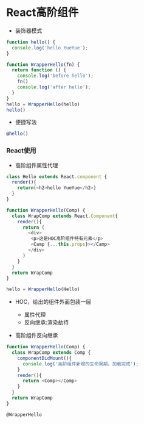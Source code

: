 # React高阶组件

* 装饰器模式

```js
function hello() {
  console.log('hello YueYue');
}

function WrapperHello(fn) {
  return function () {
    console.log('before hello');
    fn()
    console.log('after hello');
  }
}
hello = WrapperHello(hello)
hello()
```

* 便捷写法

```js
@hello()
```

### React使用

* 高阶组件属性代理

```js
class Hello extends React.component {
  render(){
    return(<h2>hello YueYue</h2>)
  }
}

function WrapperHello(Comp) {
  class WrapComp extends React.Component{
    render(){
      return (
        <div>
         <p>这是HOC高阶组件特有元素</p>
         <Camp {...this.props}></Camp>
        </div>
      )
    }
  }
  return WrapComp
}

hello = WrapperHello(Hello)
```

* HOC，给出的组件外面包装一层

  * 属性代理
  * 反向继承:渲染劫持

* 高阶组件反向继承

```js
function WrapperHello(Comp) {
  class WrapComp extends Comp {
    componentDidMount(){
      console.log('高阶组件新增的生命周期，加载完成');
    }
    render(){
      return <Comp></Comp>
    }
  }
  return WrapComp
}

@WrapperHello
```



